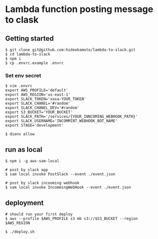 # Lambda function posting message to clask

## Getting started

```
$ git clone git@github.com:hideokamoto/lambda-to-slack.git
$ cd lambda-to-slack
$ npm i
$ cp .envrc.example .envrc
```

### Set env secret

```
$ vim .envrc
export AWS_PROFILE='default'
export AWS_REGION='us-east-1'
export SLACK_TOKEN='xoxa-YOUR_TOKEN'
export SLACK_CHANEL='#random'
export SLACK_CHANEL_DEV='#random'
export S3_BUCKET='YOUR_BUCKET'
export SLACK_PATH='/services/{YOUR_INNCOMING_WEBHOOK_PATH}'
export SLACK_USERNAME='INCOMMINT_WEBHOOK_BOT_NAME'
export STAGE='development'

$ dienv allow
```

## run as local

```
$ npm i -g aws-sam-local

# post by slack app
$ sam local invoke PostSlack --event ./event.json

# post by slack incooming webhook
$ sam local invoke IncommingWebHook --event ./event.json
```

## deployment

```
# should run your first deploy
$ aws --profile $AWS_PROFILE s3 mb s3://$S3_BUCKET --region $AWS_REGION

$ ./deploy.sh
```
